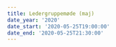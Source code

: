 ```yaml
---
title: Ledergruppemøde (maj)
date_year: '2020'
date_start: '2020-05-25T19:00:00'
date_end: '2020-05-25T21:30:00'
---
```



